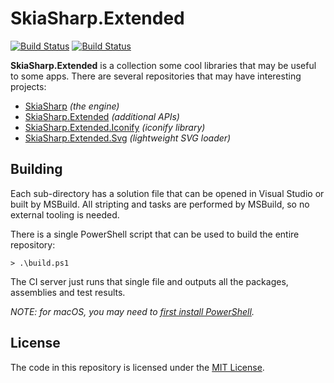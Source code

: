 # SkiaSharp.Extended

[![Build Status](https://devdiv.visualstudio.com/DevDiv/_apis/build/status/Xamarin/Components/SkiaSharp.Extended?branchName=master)](https://devdiv.visualstudio.com/DevDiv/_build/latest?definitionId=10846&branchName=master)  [![Build Status](https://dev.azure.com/SkiaSharp/SkiaSharp/_apis/build/status/SkiaSharp.Extended%20(Public)?branchName=master)](https://dev.azure.com/SkiaSharp/SkiaSharp/_build/latest?definitionId=4&branchName=master)

**SkiaSharp.Extended** is a collection some cool libraries that may be 
useful to some apps. There are several repositories that may have 
interesting projects:

 - [SkiaSharp][skiasharp] _(the engine)_
 - [SkiaSharp.Extended][extended] _(additional APIs)_
 - [SkiaSharp.Extended.Iconify][iconify] _(iconify library)_
 - [SkiaSharp.Extended.Svg][svg] _(lightweight SVG loader)_

## Building

Each sub-directory has a solution file that can be opened in Visual Studio or
built by MSBuild. All stripting and tasks are performed by MSBuild, so no 
external tooling is needed.

There is a single PowerShell script that can be used to build the entire 
repository:

    > .\build.ps1

The CI server just runs that single file and outputs all the packages, 
assemblies and test results.

_NOTE: for macOS, you may need to [first install PowerShell][pwsh]._

## License

The code in this repository is licensed under the [MIT License][license].

[license]: https://github.com/mono/SkiaSharp.Extended/blob/master/LICENSE
[netcore]: https://www.microsoft.com/net/core

[skiasharp]: https://github.com/mono/SkiaSharp
[extended]: https://github.com/mono/SkiaSharp.Extended/tree/master/SkiaSharp.Extended
[iconify]: https://github.com/mono/SkiaSharp.Extended/tree/master/SkiaSharp.Extended.Iconify
[svg]: https://github.com/mono/SkiaSharp.Extended/tree/master/SkiaSharp.Extended.Svg
[pwsh]: https://github.com/PowerShell/PowerShell
